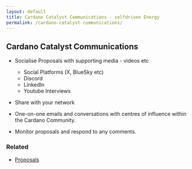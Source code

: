 ```yaml
---
layout: default
title: Cardano Catalyst Communications - selfdriven Energy
permalink: /cardano-catalyst-communications/
---
```


## Cardano Catalyst Communications

- Socialise Proposals with supporting media - videos etc
    - Social Platforms (X, BlueSky etc)
    - Discord
    - LinkedIn
    - Youtube Interviews

- Share with your network

- One-on-one emails and conversations with centres of influence within the Cardano Community.

- Monitor proposals and respond to any comments.


### Related
- [Proposals](/cardano-catalyst/)